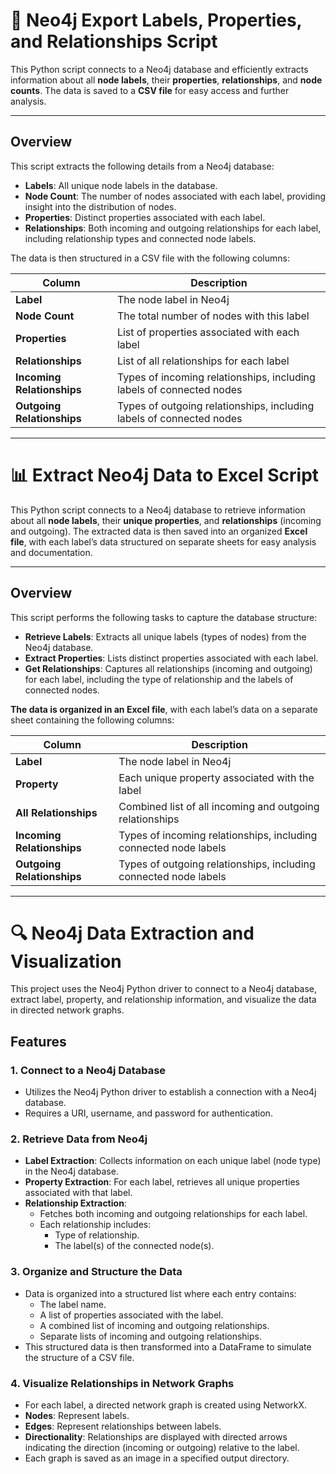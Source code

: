 # 📝 Neo4j Export Labels, Properties, and Relationships Script

This Python script connects to a Neo4j database and efficiently extracts information about all **node labels**, their **properties**, **relationships**, and **node counts**. The data is saved to a **CSV file** for easy access and further analysis.

---

## Overview

This script extracts the following details from a Neo4j database:

- **Labels**: All unique node labels in the database.
- **Node Count**: The number of nodes associated with each label, providing insight into the distribution of nodes.
- **Properties**: Distinct properties associated with each label.
- **Relationships**: Both incoming and outgoing relationships for each label, including relationship types and connected node labels.

The data is then structured in a CSV file with the following columns:

| Column                 | Description                                                                 |
|------------------------|-----------------------------------------------------------------------------|
| **Label**              | The node label in Neo4j                                                    |
| **Node Count**         | The total number of nodes with this label                                  |
| **Properties**         | List of properties associated with each label                              |
| **Relationships**      | List of all relationships for each label                                   |
| **Incoming Relationships** | Types of incoming relationships, including labels of connected nodes |
| **Outgoing Relationships** | Types of outgoing relationships, including labels of connected nodes | 

---

# 📊 Extract Neo4j Data to Excel Script

This Python script connects to a Neo4j database to retrieve information about all **node labels**, their **unique properties**, and **relationships** (incoming and outgoing). The extracted data is then saved into an organized **Excel file**, with each label’s data structured on separate sheets for easy analysis and documentation.

---

## Overview

This script performs the following tasks to capture the database structure:

- **Retrieve Labels**: Extracts all unique labels (types of nodes) from the Neo4j database.
- **Extract Properties**: Lists distinct properties associated with each label.
- **Get Relationships**: Captures all relationships (incoming and outgoing) for each label, including the type of relationship and the labels of connected nodes.

**The data is organized in an Excel file**, with each label’s data on a separate sheet containing the following columns:

| Column                  | Description                                                                 |
|-------------------------|-----------------------------------------------------------------------------|
| **Label**               | The node label in Neo4j                                                    |
| **Property**            | Each unique property associated with the label                             |
| **All Relationships**   | Combined list of all incoming and outgoing relationships                   |
| **Incoming Relationships** | Types of incoming relationships, including connected node labels      |
| **Outgoing Relationships** | Types of outgoing relationships, including connected node labels      | 

---

# 🔍 Neo4j Data Extraction and Visualization

This project uses the Neo4j Python driver to connect to a Neo4j database, extract label, property, and relationship information, and visualize the data in directed network graphs.

## Features

### 1. Connect to a Neo4j Database
- Utilizes the Neo4j Python driver to establish a connection with a Neo4j database.
- Requires a URI, username, and password for authentication.

### 2. Retrieve Data from Neo4j
- **Label Extraction**: Collects information on each unique label (node type) in the Neo4j database.
- **Property Extraction**: For each label, retrieves all unique properties associated with that label.
- **Relationship Extraction**:
  - Fetches both incoming and outgoing relationships for each label.
  - Each relationship includes:
    - Type of relationship.
    - The label(s) of the connected node(s).

### 3. Organize and Structure the Data
- Data is organized into a structured list where each entry contains:
  - The label name.
  - A list of properties associated with the label.
  - A combined list of incoming and outgoing relationships.
  - Separate lists of incoming and outgoing relationships.
- This structured data is then transformed into a DataFrame to simulate the structure of a CSV file.

### 4. Visualize Relationships in Network Graphs
- For each label, a directed network graph is created using NetworkX.
- **Nodes**: Represent labels.
- **Edges**: Represent relationships between labels.
- **Directionality**: Relationships are displayed with directed arrows indicating the direction (incoming or outgoing) relative to the label.
- Each graph is saved as an image in a specified output directory.
